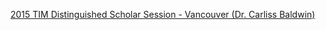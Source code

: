 [2015 TIM Distinguished Scholar Session - Vancouver (Dr. Carliss Baldwin)](https://www.youtube.com/watch?v=eaSH-5lwA_8)
